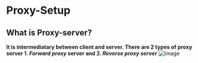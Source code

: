 # Proxy-Setup
## What is Proxy-server?
**It is intermediatary between client and server. There are 2 types of proxy server 1. *Forward proxy* server and 2. *Reverse proxy server***
![image](https://github.com/user-attachments/assets/821bd24a-5485-4cd3-8600-6e3d0409c2d8)


